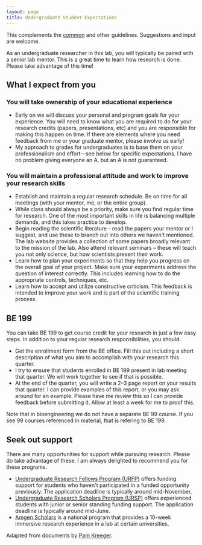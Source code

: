 ```yaml
---
layout: page
title: Undergraduate Student Expectations
---
```


This complements the [common](common.html) and other guidelines. Suggestions and input are welcome.

As an undergraduate researcher in this lab, you will typically be paired with a senior lab mentor. This is a great time to learn how research is done. Please take advantage of this time!

## What I expect from you

### You will take ownership of your educational experience

- Early on we will discuss your personal and program goals for your experience. You will need to know what you are required to do for your research credits (papers, presentations, etc) and you are responsible for making this happen on time. If there are elements where you need feedback from me or your graduate mentor, please involve us early!
- My approach to grades for undergraduates is to base them on your professionalism and effort—see below for specific expectations. I have no problem giving everyone an A, but an A is not guaranteed.

### You will maintain a professional attitude and work to improve your research skills

- Establish and maintain a regular research schedule. Be on time for all meetings (with your mentor, me, or the entire group).
- While class should always be a priority, make sure you find regular time for research. One of the most important skills in life is balancing multiple demands, and this takes practice to develop.
- Begin reading the scientific literature - read the papers your mentor or I suggest, and use these to branch out into others we haven't mentioned. The lab website provides a collection of some papers broadly relevant to the mission of the lab. Also attend relevant seminars – these will teach you not only science, but how scientists present their work.
- Learn how to plan your experiments so that they help you progress on the overall goal of your project. Make sure your experiments address the question of interest correctly. This includes learning how to do the appropriate controls, techniques, etc.
- Learn how to accept and utilize constructive criticism. This feedback is intended to improve your work and is part of the scientific training process.

## BE 199

You can take BE 199 to get course credit for your research in just a few easy steps. In addition to your regular research responsibilities, you should:

- Get the enrollment form from the BE office. Fill this out including a short description of what you aim to accomplish with your research this quarter.
- I try to ensure that students enrolled in BE 199 present in lab meeting that quarter. We will work together to see if that is possible.
- At the end of the quarter, you will write a 2–3 page report on your results that quarter. I can provide examples of this report, or you may ask around for an example. Please have me review this so I can provide feedback before submitting it. Allow at least a week for me to proof this.

Note that in bioengineering we do not have a separate BE 99 course. If you see 99 courses referenced in material, that is refering to BE 199.

## Seek out support

There are many opportunities for support while pursuing research. Please do take advantage of these. I am always delighted to recommend you for these programs.

- [Undergraduate Research Fellows Program (URFP)](http://hass.ugresearch.ucla.edu/scholarships/urfp/) offers funding support for students who haven't participated in a funded opportunity previously. The application deadline is typically around mid-November.
- [Undergraduate Research Scholars Program (URSP)](http://sciences.ugresearch.ucla.edu/programs-and-scholarships/ursp/) offers experienced students with junior or senior standing funding support. The application deadline is typically around mid-June.
- [Amgen Scholars](https://amgenscholars.com) is a national program that provides a 10-week immersive research experience in a lab at certain universities.

Adapted from documents by [Pam Kreeger](http://www.kreegerlab.org).
